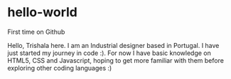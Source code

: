 # hello-world
First time on Github

Hello, Trishala here. I am an Industrial designer based in Portugal. I have just started my journey in code :). For now I have basic knowledge on HTML5, CSS and Javascript, hoping to get more familiar with them before exploring other coding languages :)
